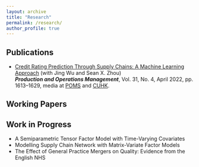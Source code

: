 ```yaml
---
layout: archive
title: "Research"
permalink: /research/
author_profile: true
---
```


<!--
{% if author.googlescholar %}
  You can also find my articles on <u><a href="{{author.googlescholar}}">my Google Scholar profile</a>.</u>
{% endif %}

{% include base_path %}

{% for post in site.research reversed %}
  {% include archive-single.html %}
{% endfor %}
-->

## Publications

* [Credit Rating Prediction Through Supply Chains: A Machine Learning Approach](https://doi.org/10.1111/poms.13634) (with Jing Wu and Sean X. Zhou)\
    ***Production and Operations Management***, Vol. 31, No. 4, April 2022, pp. 1613–1629, media at [POMS](https://youtu.be/ybiD_tnwa2g) and [CUHK](https://cbk.bschool.cuhk.edu.hk/supply-chain-health-a-new-way-to-predict-credit-ratings/).


## Working Papers


## Work in Progress

* A Semiparametric Tensor Factor Model with Time-Varying Covariates
* Modelling Supply Chain Network with Matrix-Variate Factor Models
* The Effect of General Practice Mergers on Quality: Evidence from the English NHS

